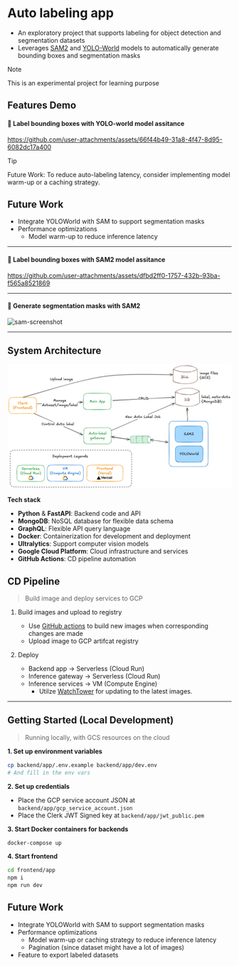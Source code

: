 # Auto labeling app



- An exploratory project that supports labeling for object detection and segmentation datasets
- Leverages [SAM2](https://docs.ultralytics.com/models/sam-2/) and [YOLO-World](https://docs.ultralytics.com/models/yolo-world/) models to automatically generate bounding boxes and segmentation masks

> [!NOTE]
> This is an experimental project for learning purpose



## Features Demo


#### 🎥 Label bounding boxes with YOLO-world model assitance

https://github.com/user-attachments/assets/66f44b49-31a8-4f47-8d95-6082dc17a400

> [!TIP]
> Future Work: To reduce auto-labeling latency, consider implementing model warm-up or a caching strategy.

## Future Work
- Integrate YOLOWorld with SAM to support segmentation masks  
- Performance optimizations
  - Model warm-up to reduce inference latency

---

#### 🎥 Label bounding boxes with SAM2 model assitance

https://github.com/user-attachments/assets/dfbd2ff0-1757-432b-93ba-f565a8521869

---

#### 📸 Generate segmentation masks with SAM2
<img width="1409" height="920" alt="sam-screenshot" src="https://github.com/user-attachments/assets/3378877c-8388-4f93-9da8-5fb9a214ea54" />




---



## System Architecture

![image](docs/images/architecture.png)


**Tech stack**
- **Python** & **FastAPI**: Backend code and API
- **MongoDB**: NoSQL database for flexible data schema
- **GraphQL**: Flexible API query language
- **Docker**: Containerization for development and deployment
- **Ultralytics**: Support computer vision models
- **Google Cloud Platform**: Cloud infrastructure and services
- **GitHub Actions**: CD pipeline automation





## CD Pipeline
> Build image and deploy services to GCP

1. Build images and upload to registry 
    - Use [GitHub actions](.github/workflows) to build new images when corresponding changes are made
    - Upload image to GCP artifcat registry

2. Deploy
    - Backend app -> Serverless (Cloud Run)
    - Inference gateway -> Serverless (Cloud Run)
    - Inference services -> VM (Compute Engine)
        - Utilze [WatchTower](https://github.com/containrrr/watchtower/) for updating to the latest images.


---


## Getting Started (Local Development)

> Running locally, with GCS resources on the cloud

**1. Set up environment variables**

```sh
cp backend/app/.env.example backend/app/dev.env
# And fill in the env vars
```

**2. Set up credentials**

- Place the GCP service account JSON at `backend/app/gcp_service_account.json`
- Place the Clerk JWT Signed key at `backend/app/jwt_public.pem`

**3. Start Docker containers for backends**
```sh
docker-compose up
```

**4. Start frontend**
```sh
cd frontend/app
npm i
npm run dev
```



## Future Work
- Integrate YOLOWorld with SAM to support segmentation masks  
- Performance optimizations
  - Model warm-up or caching strategy to reduce inference latency
  - Pagination (since dataset might have a lot of images)
- Feature to export labeled datasets
